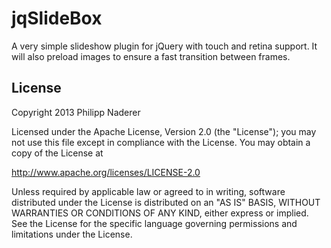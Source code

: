 # jqSlideBox

A very simple slideshow plugin for jQuery with touch and retina support.
It will also preload images to ensure a fast transition between frames.

## License

Copyright 2013 Philipp Naderer

Licensed under the Apache License, Version 2.0 (the "License");
you may not use this file except in compliance with the License.
You may obtain a copy of the License at

http://www.apache.org/licenses/LICENSE-2.0

Unless required by applicable law or agreed to in writing, software
distributed under the License is distributed on an "AS IS" BASIS,
WITHOUT WARRANTIES OR CONDITIONS OF ANY KIND, either express or implied.
See the License for the specific language governing permissions and
limitations under the License.